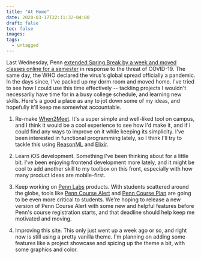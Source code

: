 ```yaml
---
title: "At Home"
date: 2020-03-17T22:11:32-04:00
draft: false 
toc: false
images:
tags:
  - untagged
---
```


Last Wednesday, Penn [extended Spring Break by a week and moved classes 
online for a semester][1] in response to the threat of COVID-19. 
The same day, the WHO declared the virus's global spread officially a 
pandemic. In the days since, I've packed up my dorm room and moved home.
I've tried
to see how I could use this time effectively -- tackling projects I wouldn't
necessarily have time for in a busy college schedule, and learning new
skills. Here's a good a place as any to jot down some of my ideas, and
hopefully it'll keep me somewhat accountable.

1. Re-make [When2Meet](https://when2meet.com). It's a super simple and well-liked
tool on campus, and I think it would be a cool experience to see how I'd
make it, and if I could find any ways to improve on it while keeping its
simplicity. I've been interested in functional programming lately, so I
think I'll try to tackle this using [ReasonML][2] and [Elixir][3].

2. Learn iOS development. Something I've been thinking about for a little
bit. I've been enjoying frontend development more lately, and it might
be cool to add another skill to my toolbox on this front, especially
with how many product ideas are mobile-first.

3. Keep working on [Penn Labs](pennlabs.org) products. With students
scattered around the globe, tools like [Penn Course 
Alert](penncoursealert.com) and [Penn Course Plan](penncourseplan.com) are
going to be even more critical to students. We're hoping to release a new
version of Penn Course Alert with some new and helpful features before
Penn's course registration starts, and that deadline should help keep me
motivated and moving.

4. Improving this site. This only just went up a week ago or so, and right
now is still using a pretty vanilla theme. I'm planning on adding some
features like a project showcase and spicing up the theme a bit, with some
graphics and color.


[1]: https://www.thedp.com/article/2020/03/penn-coronavirus-online-classes-spring-semester
[2]: https://reasonml.github.io/
[3]: https://elixir-lang.org/

